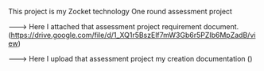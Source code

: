 This project is my Zocket technology  One round assessment project

---> Here I attached that assessment project requirement document. (https://drive.google.com/file/d/1_XQ1r5BszElf7mW3Gb6r5PZIb6MpZadB/view)

---> Here I upload that assessment project my creation documentation ()
